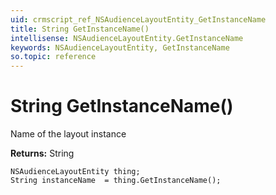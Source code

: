 ```yaml
---
uid: crmscript_ref_NSAudienceLayoutEntity_GetInstanceName
title: String GetInstanceName()
intellisense: NSAudienceLayoutEntity.GetInstanceName
keywords: NSAudienceLayoutEntity, GetInstanceName
so.topic: reference
---
```


# String GetInstanceName()

Name of the layout instance

**Returns:** String

```crmscript
NSAudienceLayoutEntity thing;
String instanceName  = thing.GetInstanceName();
```

